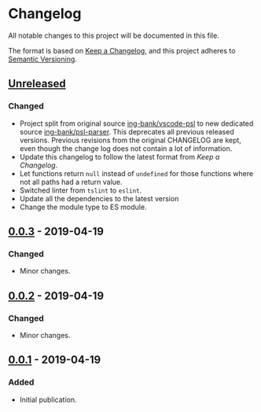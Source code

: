 # Changelog

All notable changes to this project will be documented in this file.

The format is based on [Keep a Changelog](https://keepachangelog.com/en/1.0.0/),
and this project adheres to [Semantic Versioning](https://semver.org/spec/v2.0.0.html).

## [Unreleased]

### Changed

- Project split from original source [ing-bank/vscode-psl](https://github.com/ing-bank/vscode-psl.git)
  to new dedicated source [ing-bank/psl-parser](https://github.com/ing-bank/psl-parser.git).
  This deprecates all previous released versions. Previous revisions from the
  original CHANGELOG are kept, even though the change log does not contain a
  lot of information.
- Update this changelog to follow the latest format from *Keep a Changelog*.
- Let functions return `null` instead of `undefined` for those functions where
  not all paths had a return value.
- Switched linter from `tslint` to `eslint`.
- Update all the dependencies to the latest version
- Change the module type to ES module.

## [0.0.3] - 2019-04-19

### Changed

- Minor changes.

## [0.0.2] - 2019-04-19

### Changed

- Minor changes.

## [0.0.1] - 2019-04-19

### Added

- Initial publication.

[Unreleased]: https://github.com/ing-bank/psl-parser/compare/4814107ce1840d92c2ab0de99e31887014453d4c...HEAD

<!--
The links to 0.0.3 and earlier go to the commit where the package.json
for the psl-parser was changed. The diffs are not usable as this project
contains a lot more than just the psl-parser.

The links for 0.0.1 and 0.0.2 point to the same commit, as the first occurrence
of the package.json already had the version set to 0.0.2
-->
[0.0.3]: https://github.com/ing-bank/vscode-psl/commit/4a89048f6c2c45218986284f00e8898d8500d9f3
[0.0.2]: https://github.com/ing-bank/vscode-psl/commit/4bed075d2087d7fa714370df71acc5d43a0ef9fe
[0.0.1]: https://github.com/ing-bank/vscode-psl/commit/4bed075d2087d7fa714370df71acc5d43a0ef9fe
